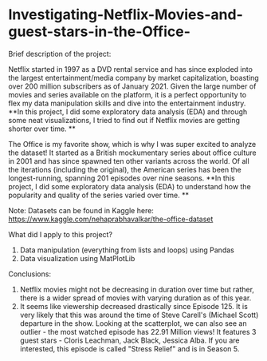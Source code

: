 # Investigating-Netflix-Movies-and-guest-stars-in-the-Office-

Brief description of the project:

Netflix started in 1997 as a DVD rental service and has since exploded into the largest entertainment/media company by market capitalization, boasting over 200 million subscribers as of January 2021. Given the large number of movies and series available on the platform, it is a perfect opportunity to flex my data manipulation skills and dive into the entertainment industry. **In this project, I did some exploratory data analysis (EDA) and through some neat visualizations, I tried to find out if Netflix movies are getting shorter over time. **

The Office is my favorite show, which is why I was super excited to analyze the dataset! It started as a British mockumentary series about office culture in 2001 and has since spawned ten other variants across the world. Of all the iterations (including the original), the American series has been the longest-running, spanning 201 episodes over nine seasons. **In this project, I did some exploratory data analysis (EDA) to understand how the popularity and quality of the series varied over time. **

Note: Datasets can be found in Kaggle here: https://www.kaggle.com/nehaprabhavalkar/the-office-dataset

What did I apply to this project?

1. Data manipulation (everything from lists and loops) using Pandas
2. Data visualization using MatPlotLib



Conclusions: 
1. Netflix movies might not be decreasing in duration over time but rather, there is a wider spread of movies with varying duration as of this year.
2. It seems like viewership decreased drastically since Episode 125. It is very likely that this was around the time of Steve Carell's (Michael Scott) departure in the show. Looking at the scatterplot, we can also see an outlier - the most watched episode has 22.91 Million views! It features 3 guest stars - Cloris Leachman, Jack Black, Jessica Alba. 
If you are interested, this episode is called "Stress Relief" and is in Season 5. 
